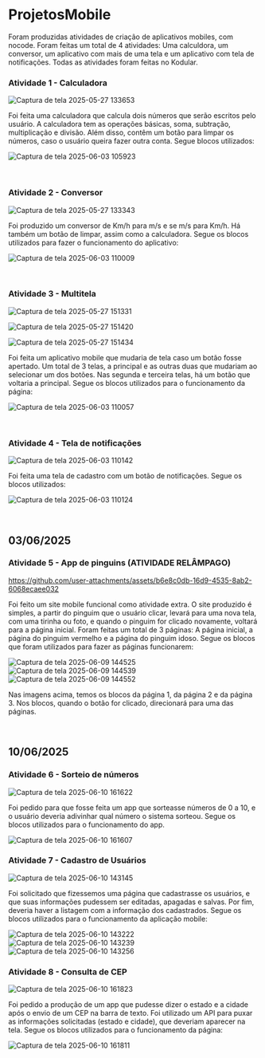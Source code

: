 # ProjetosMobile

Foram produzidas atividades de criação de aplicativos mobiles, com nocode. Foram feitas um total de 4 atividades: Uma calculdora, um conversor, um aplicativo com mais de uma tela e um aplicativo com tela de notificações. Todas as atividades foram feitas no Kodular.


### Atividade 1 - Calculadora

![Captura de tela 2025-05-27 133653](https://github.com/user-attachments/assets/f288a908-13e2-494f-81c4-825d834db106)

Foi feita uma calculadora que calcula dois números que serão escritos pelo usuário. A calculadora tem as operações básicas, soma, subtração, multiplicação e divisão. Além disso, contêm um botão para limpar os números, caso o usuário queira fazer outra conta. Segue blocos utilizados:


![Captura de tela 2025-06-03 105923](https://github.com/user-attachments/assets/9d11e300-9f5c-4dfb-8939-3665ab943ab8)

<br>

### Atividade 2 - Conversor

![Captura de tela 2025-05-27 133343](https://github.com/user-attachments/assets/75f5f127-7220-4224-af75-75c35cb33f36)


Foi produzido um conversor de Km/h para m/s e se m/s para Km/h. Há também um botão de limpar, assim como a calculadora. Segue os blocos utilizados para fazer o funcionamento do aplicativo:

![Captura de tela 2025-06-03 110009](https://github.com/user-attachments/assets/94ec2c69-31c4-476a-a212-ee8ae99b6284)


<br>

### Atividade 3 - Multitela

![Captura de tela 2025-05-27 151331](https://github.com/user-attachments/assets/f3e31599-fc44-4599-a02c-2f6a2587cb36)

![Captura de tela 2025-05-27 151420](https://github.com/user-attachments/assets/6f14034b-5ee4-47a4-815d-6d34043b84a0)

![Captura de tela 2025-05-27 151434](https://github.com/user-attachments/assets/e9f18ea5-e966-4945-8385-bb82ac5e51a0)

Foi feita um aplicativo mobile que mudaria de tela caso um botão fosse apertado. Um total de 3 telas, a principal e as outras duas que mudariam ao selecionar um dos botões. Nas segunda e terceira telas, há um botão que voltaria a principal. Segue os blocos utilizados para o funcionamento da página:

![Captura de tela 2025-06-03 110057](https://github.com/user-attachments/assets/164140e9-5303-4659-82bf-7156be851c55)

<br>


### Atividade 4 - Tela de notificações

![Captura de tela 2025-06-03 110142](https://github.com/user-attachments/assets/88845267-dd19-4fd6-a006-887d3bb658a2)


Foi feita uma tela de cadastro com um botão de notificações. Segue os blocos utilizados:

![Captura de tela 2025-06-03 110124](https://github.com/user-attachments/assets/9f8a38b8-9121-4e6b-989b-ff1dbe3722d9)

<br>


## 03/06/2025


### Atividade 5 - App de pinguins (ATIVIDADE RELÂMPAGO)

https://github.com/user-attachments/assets/b6e8c0db-16d9-4535-8ab2-6068ecaee032

Foi feito um site mobile funcional como atividade extra. O site produzido é simples, a partir do pinguim que o usuário clicar, levará para uma nova tela, com uma tirinha ou foto, e quando o pinguim for clicado novamente, voltará para a página inicial. Foram feitas um total de 3 páginas: A página inicial, a página do pinguim vermelho e a página do pinguim idoso. Segue os blocos que foram utilizados para fazer as páginas funcionarem:

![Captura de tela 2025-06-09 144525](https://github.com/user-attachments/assets/a1a623c6-ed93-4185-8a19-1dfbcc9495ee)
![Captura de tela 2025-06-09 144539](https://github.com/user-attachments/assets/ca3970d6-b900-44ab-9c14-a3ca4345ae8a)
![Captura de tela 2025-06-09 144552](https://github.com/user-attachments/assets/1b054e44-1f6a-4a4f-82c7-97a198fc086b)

Nas imagens acima, temos os blocos da página 1, da página 2 e da página 3. Nos blocos, quando o botão for clicado, direcionará para uma das páginas.



<br>

## 10/06/2025

### Atividade 6 - Sorteio de números

![Captura de tela 2025-06-10 161622](https://github.com/user-attachments/assets/4d9ab1c6-e8a8-4d77-b9c5-20c1717f2cb9)


Foi pedido para que fosse feita um app que sorteasse números de 0 a 10, e o usuário deveria adivinhar qual número o sistema sorteou. Segue os blocos utilizados para o funcionamento do app.

![Captura de tela 2025-06-10 161607](https://github.com/user-attachments/assets/691277bb-30a8-4eef-a805-3f9983514ea0)



### Atividade 7 - Cadastro de Usuários
![Captura de tela 2025-06-10 143145](https://github.com/user-attachments/assets/593d0fd7-17d2-4229-a8a7-2e378386e1e1)

Foi solicitado que fizessemos uma página que cadastrasse os usuários, e que suas informações pudessem ser editadas, apagadas e salvas. Por fim, deveria haver a listagem com a informação dos cadastrados. Segue os blocos utilizados para o funcionamento da aplicação mobile:


![Captura de tela 2025-06-10 143222](https://github.com/user-attachments/assets/6e5d0858-b947-49f0-b537-ca93f92a781f)
![Captura de tela 2025-06-10 143239](https://github.com/user-attachments/assets/b49666ae-a1e0-4a0e-a897-24d54db76003)
![Captura de tela 2025-06-10 143256](https://github.com/user-attachments/assets/f38a62d8-1679-457d-b000-0c7086e1f3ea)




### Atividade 8 - Consulta  de CEP
![Captura de tela 2025-06-10 161823](https://github.com/user-attachments/assets/36ef1846-387a-4348-9fda-7383606f1633)

Foi pedido a produção de um app que pudesse dizer o estado e a cidade após o envio de um CEP na barra de texto. Foi utilizado um API para puxar as informações solicitadas (estado e cidade), que deveriam aparecer na tela. Segue os blocos utilizados para o funcionamento da página:



![Captura de tela 2025-06-10 161811](https://github.com/user-attachments/assets/ca52cc19-3372-4667-83c1-fd262ed3db27)
